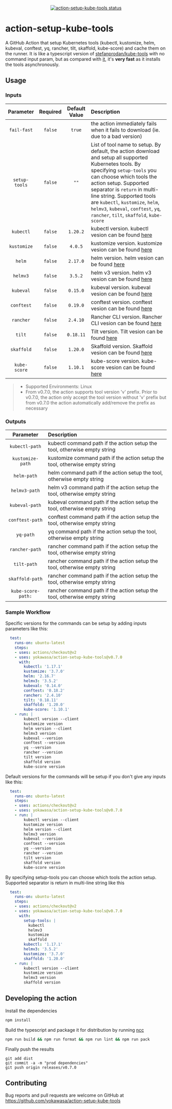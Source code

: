 <p align="center">
  <a href="https://github.com/yokawasa/action-setup-kube-tools/actions"><img alt="action-setup-kube-tools status" src="https://github.com/yokawasa/action-setup-kube-tools/workflows/build-test/badge.svg"></a>
</p>

# action-setup-kube-tools
A GitHub Action that setup Kubernetes tools (kubectl, kustomize, helm, kubeval, conftest, yq, rancher, tilt, skaffold, kube-score) and cache them on the runner. It is like a typescript version of [stefanprodan/kube-tools](https://github.com/stefanprodan/kube-tools) with no command input param, but as compared with [it](https://github.com/stefanprodan/kube-tools), it's **very fast** as it installs the tools asynchronously.

## Usage

### Inputs

|Parameter|Required|Default Value|Description|
|:--:|:--:|:--:|:--|
|`fail-fast`|`false`|`true`| the action immediately fails when it fails to download (ie. due to a bad version) |
|`setup-tools`|`false`|`""`|List of tool name to setup. By default, the action download and setup all supported Kubernetes tools. By specifying `setup-tools` you can choose which tools the action setup. Supported separator is `return` in multi-line string. Supported tools are `kubectl`, `kustomize`, `helm`, `helmv3`,  `kubeval`, `conftest`, `yq`, `rancher`, `tilt`, `skaffold`, `kube-score`|
|`kubectl`|`false`|`1.20.2`| kubectl version. kubectl vesion can be found [here](https://github.com/kubernetes/kubernetes/releases)|
|`kustomize`|`false`|`4.0.5`| kustomize version. kustomize vesion can be found [here](https://github.com/kubernetes-sigs/kustomize/releases)|
|`helm`|`false`|`2.17.0`| helm version. helm vesion can be found [here](https://github.com/helm/helm/releases)|
|`helmv3`|`false`|`3.5.2`| helm v3 version. helm v3 vesion can be found [here](https://github.com/helm/helm/releases)|
|`kubeval`|`false`|`0.15.0`| kubeval version. kubeval vesion can be found [here](https://github.com/instrumenta/kubeval/releases)|
|`conftest`|`false`|`0.19.0`| conftest version. conftest vesion can be found [here](https://github.com/open-policy-agent/conftest/releases)|
|`rancher`|`false`|`2.4.10`| Rancher CLI version. Rancher CLI vesion can be found [here](https://github.com/rancher/cli/releases)|
|`tilt`|`false`|`0.18.11`| Tilt version. Tilt vesion can be found [here](https://github.com/tilt-dev/tilt/releases)|
|`skaffold`|`false`|`1.20.0`| Skaffold version. Skaffold vesion can be found [here](https://github.com/GoogleContainerTools/skaffold/releases)|
|`kube-score`|`false`|`1.10.1`| kube-score version. kube-score vesion can be found [here](https://github.com/zegl/kube-score/releases)|

> - Supported Environments: Linux
> - From v0.7.0, the action supports tool version 'v' prefix. Prior to v0.7.0, the action only accept the tool version without 'v' prefix but from v0.7.0 the action automatically add/remove the prefix as necessary
> 
### Outputs
|Parameter|Description|
|:--:|:--|
|`kubectl-path`| kubectl command path if the action setup the tool, otherwise empty string |
|`kustomize-path`| kustomize command path if the action setup the tool, otherwise empty string |
|`helm-path`| helm command path if the action setup the tool, otherwise empty string |
|`helmv3-path`| helm v3 command path if the action setup the tool, otherwise empty string |
|`kubeval-path`| kubeval command path if the action setup the tool, otherwise empty string |
|`conftest-path`| conftest command path if the action setup the tool, otherwise empty string |
|`yq-path`| yq command path if the action setup the tool, otherwise empty string |
|`rancher-path`| rancher command path if the action setup the tool, otherwise empty string |
|`tilt-path`| rancher command path if the action setup the tool, otherwise empty string |
|`skaffold-path`| rancher command path if the action setup the tool, otherwise empty string |
|`kube-score-path:`| rancher command path if the action setup the tool, otherwise empty string |

### Sample Workflow

Specific versions for the commands can be setup by adding inputs parameters like this:

```yaml
  test: 
    runs-on: ubuntu-latest
    steps:
    - uses: actions/checkout@v2
    - uses: yokawasa/action-setup-kube-tools@v0.7.0
      with:
        kubectl: '1.17.1'
        kustomize: '3.7.0'
        helm: '2.16.7'
        helmv3: '3.5.2'
        kubeval: '0.14.0'
        conftest: '0.18.2'
        rancher: '2.4.10'
        tilt: '0.18.11'
        skaffold: '1.20.0'
        kube-score: '1.10.1'
    - run: |
        kubectl version --client
        kustomize version
        helm version --client
        helmv3 version
        kubeval --version
        conftest --version
        yq --version
        rancher --version
        tilt version
        skaffold version
        kube-score version
```

Default versions for the commands will be setup if you don't give any inputs like this:

```yaml
  test: 
    runs-on: ubuntu-latest
    steps:
    - uses: actions/checkout@v2
    - uses: yokawasa/action-setup-kube-tools@v0.7.0
    - run: |
        kubectl version --client
        kustomize version
        helm version --client
        helmv3 version
        kubeval --version
        conftest --version
        yq --version
        rancher --version
        tilt version
        skaffold version
        kube-score version
```

By specifying setup-tools you can choose which tools the action setup. Supported separator is return in multi-line string like this

```yaml
  test: 
    runs-on: ubuntu-latest
    steps:
    - uses: actions/checkout@v2
    - uses: yokawasa/action-setup-kube-tools@v0.7.0
      with:
        setup-tools: |
          kubectl
          helmv3
          kustomize
          skaffold
        kubectl: '1.17.1'
        helmv3: '3.5.2'
        kustomize: '3.7.0'
        skaffold: '1.20.0'
    - run: |
        kubectl version --client
        kustomize version
        helmv3 version
        skaffold version
```


## Developing the action

Install the dependencies  
```bash
npm install
```

Build the typescript and package it for distribution by running [ncc](https://github.com/zeit/ncc)
```bash
npm run build && npm run format && npm run lint && npm run pack
```

Finally push the results
```
git add dist
git commit -a -m "prod dependencies"
git push origin releases/v0.7.0
```

## Contributing
Bug reports and pull requests are welcome on GitHub at https://github.com/yokawasa/action-setup-kube-tools
